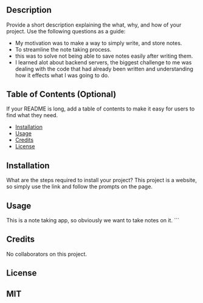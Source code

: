 # <Your-Project-Title>
## Description
Provide a short description explaining the what, why, and how of your project. Use the following questions as a guide:
- My motivation was to make a way to simply write, and store notes. 
- To streamline the note taking process. 
- this was to solve not being able to save notes easily after writing them. 
- I learned alot about backend servers, the biggest challenge to me was dealing with the code that had already been written and understanding how it effects what I was going to do. 
## Table of Contents (Optional)
If your README is long, add a table of contents to make it easy for users to find what they need.
- [Installation](#installation)
- [Usage](#usage)
- [Credits](#credits)
- [License](#license)
## Installation
What are the steps required to install your project? This project is a website, so simply use the link and follow the prompts on the page. 
## Usage
This is a note taking app, so obviously we want to take notes on it. 
    ```
## Credits
No collaborators on this project. 
## License
MIT
---
